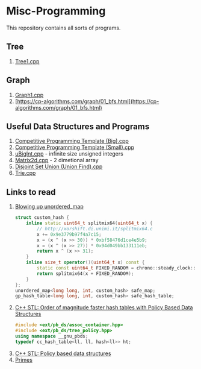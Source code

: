 # Misc-Programming
This repository contains all sorts of programs.


## Tree
1. [Tree1.cpp](Tree1.cpp)


## Graph
1. [Graph1.cpp](Graph1.cpp)
2. [https://cp-algorithms.com/graph/01_bfs.html](https://cp-algorithms.com/graph/01_bfs.html)


## Useful Data Structures and Programs
1. [Competitive Programming Template (Big).cpp](Competitive%20Programming%20Template%20(Big).cpp)
2. [Competitive Programming Template (Small).cpp](Competitive%20Programming%20Template%20(Small).cpp)
3. [uBigInt.cpp](uBigInt.cpp) - infinite size unsigned integers
4. [Matrix2d.cpp](Matrix2d.cpp) - 2 dimetional array
5. [Disjoint Set Union (Union Find).cpp](Disjoint%20Set%20Union%20(Union%20Find).cpp)
6. [Trie.cpp](Trie.cpp)


## Links to read
1. [Blowing up unordered_map](https://codeforces.com/blog/entry/62393)
   ```cpp
   struct custom_hash {
       inline static uint64_t splitmix64(uint64_t x) {
           // http://xorshift.di.unimi.it/splitmix64.c
           x += 0x9e3779b97f4a7c15;
           x = (x ^ (x >> 30)) * 0xbf58476d1ce4e5b9;
           x = (x ^ (x >> 27)) * 0x94d049bb133111eb;
           return x ^ (x >> 31);
       }   
       inline size_t operator()(uint64_t x) const {
           static const uint64_t FIXED_RANDOM = chrono::steady_clock::now().time_since_epoch().count();
           return splitmix64(x + FIXED_RANDOM);
       }
   };
   unordered_map<long long, int, custom_hash> safe_map;
   gp_hash_table<long long, int, custom_hash> safe_hash_table;
   ```
2. [C++ STL: Order of magnitude faster hash tables with Policy Based Data Structures](https://codeforces.com/blog/entry/60737?#comment-446357)
   ```cpp
   #include <ext/pb_ds/assoc_container.hpp>
   #include <ext/pb_ds/tree_policy.hpp>
   using namespace __gnu_pbds;
   typedef cc_hash_table<ll, ll, hash<ll>> ht;
   ```
3. [C++ STL: Policy based data structures](https://codeforces.com/blog/entry/11080)
4. [Primes](https://github.com/going-digital/Prime64)
